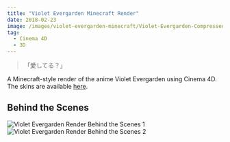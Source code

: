 ```yaml
---
title: "Violet Evergarden Minecraft Render"
date: 2018-02-23
image: /images/violet-evergarden-minecraft/Violet-Evergarden-Compressed.jpg
tag: 
  - Cinema 4D
  - 3D
---
```


> 「愛してる？」

A Minecraft-style render of the anime Violet Evergarden using Cinema 4D. The skins are available [here](https://www.mcbbs.net/thread-782346-1-2.html).

## Behind the Scenes

![Violet Evergarden Render Behind the Scenes 1](/images/violet-evergarden-minecraft/Violet-Evergarden-C4D.png)
![Violet Evergarden Render Behind the Scenes 2](/images/violet-evergarden-minecraft/Violet-Evergarden-C4D-2.png)
